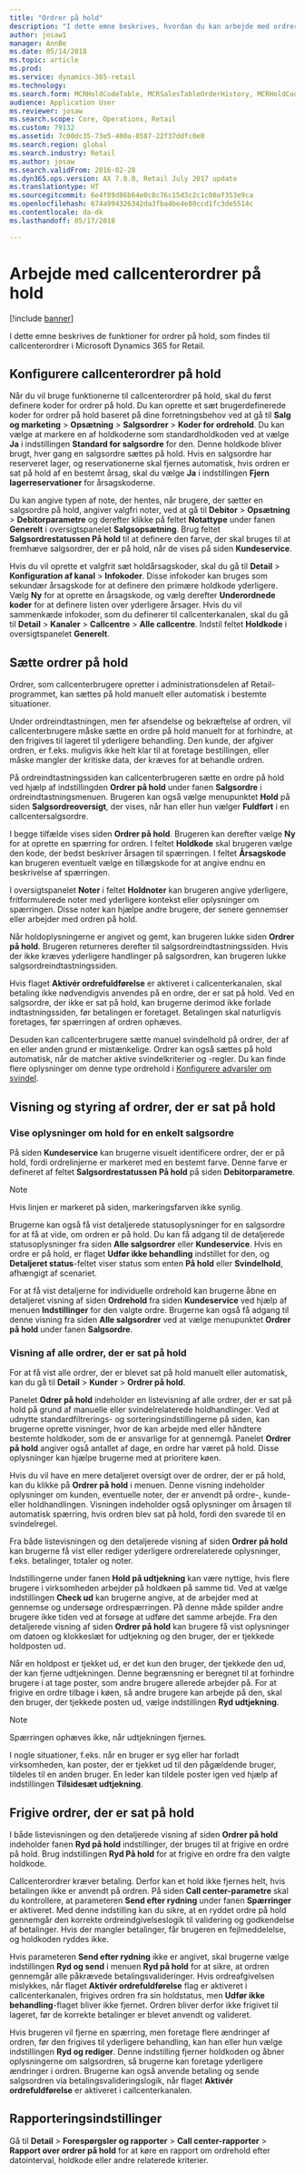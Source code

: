 ```yaml
---
title: "Ordrer på hold"
description: "I dette emne beskrives, hvordan du kan arbejde med ordrer på hold ved hjælp af Microsoft Dynamics 365 for Retail."
author: josaw1
manager: AnnBe
ms.date: 05/14/2018
ms.topic: article
ms.prod: 
ms.service: dynamics-365-retail
ms.technology: 
ms.search.form: MCRHoldCodeTable, MCRSalesTableOrderHistory, MCRHoldCodeTrans
audience: Application User
ms.reviewer: josaw
ms.search.scope: Core, Operations, Retail
ms.custom: 79132
ms.assetid: 7c00dc35-73e5-400a-8587-22f37ddfc0e0
ms.search.region: global
ms.search.industry: Retail
ms.author: josaw
ms.search.validFrom: 2016-02-28
ms.dyn365.ops.version: AX 7.0.0, Retail July 2017 update
ms.translationtype: HT
ms.sourcegitcommit: 6e4f89d86b64e0c8c76c15d3c2c1c00af353e9ca
ms.openlocfilehash: 674a994326342da3fba4be4e80ccd1fc3de5514c
ms.contentlocale: da-dk
ms.lasthandoff: 05/17/2018

---
```


# <a name="work-with-call-center-order-holds"></a>Arbejde med callcenterordrer på hold

[!include [banner](includes/banner.md)]

I dette emne beskrives de funktioner for ordrer på hold, som findes til callcenterordrer i Microsoft Dynamics 365 for Retail.

## <a name="configuring-call-center-order-holds"></a>Konfigurere callcenterordrer på hold

Når du vil bruge funktionerne til callcenterordrer på hold, skal du først definere koder for ordrer på hold. Du kan oprette et sæt brugerdefinerede koder for ordrer på hold baseret på dine forretningsbehov ved at gå til **Salg og marketing** \> **Opsætning** \> **Salgsordrer** \> **Koder for ordrehold**. Du kan vælge at markere en af holdkoderne som standardholdkoden ved at vælge **Ja** i indstillingen **Standard for salgsordre** for den. Denne holdkode bliver brugt, hver gang en salgsordre sættes på hold. Hvis en salgsordre har reserveret lager, og reservationerne skal fjernes automatisk, hvis ordren er sat på hold af en bestemt årsag, skal du vælge **Ja** i indstillingen **Fjern lagerreservationer** for årsagskoderne.

Du kan angive typen af note, der hentes, når brugere, der sætter en salgsordre på hold, angiver valgfri noter, ved at gå til **Debitor** \> **Opsætning** \> **Debitorparametre** og derefter klikke på feltet **Notattype** under fanen **Generelt** i oversigtspanelet **Salgsopsætning**. Brug feltet **Salgsordrestatussen På hold** til at definere den farve, der skal bruges til at fremhæve salgsordrer, der er på hold, når de vises på siden **Kundeservice**.

Hvis du vil oprette et valgfrit sæt holdårsagskoder, skal du gå til **Detail** \> **Konfiguration af kanal** \> **Infokoder**. Disse infokoder kan bruges som sekundær årsagskode for at definere den primære holdkode yderligere. Vælg **Ny** for at oprette en årsagskode, og vælg derefter **Underordnede koder** for at definere listen over yderligere årsager. Hvis du vil sammenkæde infokoder, som du definerer til callcenterkanalen, skal du gå til **Detail** \> **Kanaler** \> **Callcentre** \> **Alle callcentre**. Indstil feltet **Holdkode** i oversigtspanelet **Generelt**.

## <a name="putting-orders-on-hold"></a>Sætte ordrer på hold

Ordrer, som callcenterbrugere opretter i administrationsdelen af Retail-programmet, kan sættes på hold manuelt eller automatisk i bestemte situationer.

Under ordreindtastningen, men før afsendelse og bekræftelse af ordren, vil callcenterbrugere måske sætte en ordre på hold manuelt for at forhindre, at den frigives til lageret til yderligere behandling. Den kunde, der afgiver ordren, er f.eks. muligvis ikke helt klar til at foretage bestillingen, eller måske mangler der kritiske data, der kræves for at behandle ordren.

På ordreindtastningssiden kan callcenterbrugeren sætte en ordre på hold ved hjælp af indstillingden **Ordrer på hold** under fanen **Salgsordre** i ordreindtastningsmenuen. Brugeren kan også vælge menupunktet **Hold** på siden **Salgsordreoversigt**, der vises, når han eller hun vælger **Fuldført** i en callcentersalgsordre.

I begge tilfælde vises siden **Ordrer på hold**. Brugeren kan derefter vælge **Ny** for at oprette en spærring for ordren. I feltet **Holdkode** skal brugeren vælge den kode, der bedst beskriver årsagen til spærringen. I feltet **Årsagskode** kan brugeren eventuelt vælge en tillægskode for at angive endnu en beskrivelse af spærringen.

I oversigtspanelet **Noter** i feltet **Holdnoter** kan brugeren angive yderligere, fritformulerede noter med yderligere kontekst eller oplysninger om spærringen. Disse noter kan hjælpe andre brugere, der senere gennemser eller arbejder med ordren på hold.

Når holdoplysningerne er angivet og gemt, kan brugeren lukke siden **Ordrer på hold**. Brugeren returneres derefter til salgsordreindtastningssiden. Hvis der ikke kræves yderligere handlinger på salgsordren, kan brugeren lukke salgsordreindtastningssiden.

Hvis flaget **Aktivér ordrefuldførelse** er aktiveret i callcenterkanalen, skal betaling ikke nødvendigvis anvendes på en ordre, der er sat på hold. Ved en salgsordre, der ikke er sat på hold, kan brugerne derimod ikke forlade indtastningssiden, før betalingen er foretaget. Betalingen skal naturligvis foretages, før spærringen af ordren ophæves.

Desuden kan callcenterbrugere sætte manuel svindelhold på ordrer, der af en eller anden grund er mistænkelige. Ordrer kan også sættes på hold automatisk, når de matcher aktive svindelkriterier og -regler. Du kan finde flere oplysninger om denne type ordrehold i [Konfigurere advarsler om svindel](https://docs.microsoft.com/en-us/dynamics365/unified-operations/retail/set-up-fraud-alerts).

## <a name="viewing-and-managing-orders-that-are-on-hold"></a>Visning og styring af ordrer, der er sat på hold

### <a name="viewing-hold-information-for-a-single-sales-order"></a>Vise oplysninger om hold for en enkelt salgsordre

På siden **Kundeservice** kan brugerne visuelt identificere ordrer, der er på hold, fordi ordrelinjerne er markeret med en bestemt farve. Denne farve er defineret af feltet **Salgsordrestatussen På hold** på siden **Debitorparametre**.

> [!NOTE]
> Hvis linjen er markeret på siden, markeringsfarven ikke synlig.

Brugerne kan også få vist detaljerede statusoplysninger for en salgsordre for at få at vide, om ordren er på hold. Du kan få adgang til de detaljerede statusoplysninger fra siden **Alle salgsordrer** eller **Kundeservice**. Hvis en ordre er på hold, er flaget **Udfør ikke behandling** indstillet for den, og **Detaljeret status**-feltet viser status som enten **På hold** eller **Svindelhold**, afhængigt af scenariet.

For at få vist detaljerne for individuelle ordrehold kan brugerne åbne en detaljeret visning af siden **Ordrehold** fra siden **Kundeservice** ved hjælp af menuen **Indstillinger** for den valgte ordre. Brugerne kan også få adgang til denne visning fra siden **Alle salgsordrer** ved at vælge menupunktet **Ordrer på hold** under fanen **Salgsordre**.

### <a name="viewing-all-orders-that-are-on-hold"></a>Visning af alle ordrer, der er sat på hold

For at få vist alle ordrer, der er blevet sat på hold manuelt eller automatisk, kan du gå til **Detail** \> **Kunder** \> **Ordrer på hold**.

Panelet **Odrer på hold** indeholder en listevisning af alle ordrer, der er sat på hold på grund af manuelle eller svindelrelaterede holdhandlinger. Ved at udnytte standardfiltrerings- og sorteringsindstillingerne på siden, kan brugerne oprette visninger, hvor de kan arbejde med eller håndtere bestemte holdkoder, som de er ansvarlige for at gennemgå. Panelet **Ordrer på hold** angiver også antallet af dage, en ordre har været på hold. Disse oplysninger kan hjælpe brugerne med at prioritere køen.

Hvis du vil have en mere detaljeret oversigt over de ordrer, der er på hold, kan du klikke på **Ordrer på hold** i menuen. Denne visning indeholder oplysninger om kunden, eventuelle noter, der er anvendt på ordre-, kunde- eller holdhandlingen. Visningen indeholder også oplysninger om årsagen til automatisk spærring, hvis ordren blev sat på hold, fordi den svarede til en svindelregel.

Fra både listevisningen og den detaljerede visning af siden **Ordrer på hold** kan brugerne få vist eller rediger yderligere ordrerelaterede oplysninger, f.eks. betalinger, totaler og noter.

Indstillingerne under fanen **Hold på udtjekning** kan være nyttige, hvis flere brugere i virksomheden arbejder på holdkøen på samme tid. Ved at vælge indstillingen **Check ud** kan brugerne angive, at de arbejder med at gennemse og undersøge ordrespærringen. På denne måde spilder andre brugere ikke tiden ved at forsøge at udføre det samme arbejde. Fra den detaljerede visning af siden **Ordrer på hold** kan brugere få vist oplysninger om datoen og klokkeslæt for udtjekning og den bruger, der er tjekkede holdposten ud.

Når en holdpost er tjekket ud, er det kun den bruger, der tjekkede den ud, der kan fjerne udtjekningen. Denne begrænsning er beregnet til at forhindre brugere i at tage poster, som andre brugere allerede arbejder på. For at frigive en ordre tilbage i køen, så andre brugere kan arbejde på den, skal den bruger, der tjekkede posten ud, vælge indstillingen **Ryd udtjekning**.

> [!NOTE]
> Spærringen ophæves ikke, når udtjekningen fjernes.

I nogle situationer, f.eks. når en bruger er syg eller har forladt virksomheden, kan poster, der er tjekket ud til den pågældende bruger, tildeles til en anden bruger. En leder kan tildele poster igen ved hjælp af indstillingen **Tilsidesæt udtjekning**.

## <a name="releasing-orders-that-are-on-hold"></a>Frigive ordrer, der er sat på hold

I både listevisningen og den detaljerede visning af siden **Ordrer på hold** indeholder fanen **Ryd på hold** indstillinger, der bruges til at frigive en ordre på hold. Brug indstillingen **Ryd På hold** for at frigive en ordre fra den valgte holdkode.

Callcenterordrer kræver betaling. Derfor kan et hold ikke fjernes helt, hvis betalingen ikke er anvendt på ordren. På siden **Call center-parametre** skal du kontrollere, at parameteren **Send efter rydning** under fanen **Spærringer** er aktiveret. Med denne indstilling kan du sikre, at en ryddet ordre på hold gennemgår den korrekte ordreindgivelseslogik til validering og godkendelse af betalinger. Hvis der mangler betalinger, får brugeren en fejlmeddelelse, og holdkoden ryddes ikke.

Hvis parameteren **Send efter rydning** ikke er angivet, skal brugerne vælge indstillingen **Ryd og send** i menuen **Ryd på hold** for at sikre, at ordren gennemgår alle påkrævede betalingsvalideringer. Hvis ordreafgivelsen mislykkes, når flaget **Aktivér ordrefuldførelse** flag er aktiveret i callcenterkanalen, frigives ordren fra sin holdstatus, men **Udfør ikke behandling**-flaget bliver ikke fjernet. Ordren bliver derfor ikke frigivet til lageret, før de korrekte betalinger er blevet anvendt og valideret.

Hvis brugeren vil fjerne en spærring, men foretage flere ændringer af ordren, før den frigives til yderligere behandling, kan han eller hun vælge indstillingen **Ryd og rediger**. Denne indstilling fjerner holdkoden og åbner oplysningerne om salgsordren, så brugerne kan foretage yderligere ændringer i ordren. Brugerne kan også anvende betaling og sende salgsordren via betalingsvalideringslogik, når flaget **Aktivér ordrefuldførelse** er aktiveret i callcenterkanalen.

## <a name="reporting-options"></a>Rapporteringsindstillinger

Gå til **Detail** \> **Forespørgsler og rapporter** \> **Call center-rapporter** \> **Rapport over ordrer på hold** for at køre en rapport om ordrehold efter datointerval, holdkode eller andre relaterede kriterier.


